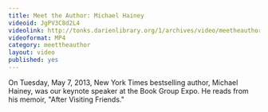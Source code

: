 ```yaml
---
title: Meet the Author: Michael Hainey
videoid: JgPV3C8d2L4
videolink: http://tonks.darienlibrary.org/1/archives/video/meetheauthor/20130507_michael_hainey.m4v
videoformat: MP4
category: meettheauthor
layout: video
published: yes
---
```


On Tuesday, May 7, 2013, New York Times bestselling author, Michael Hainey, was our keynote speaker at the Book Group Expo. He reads from his memoir, "After Visiting Friends." 